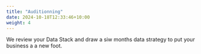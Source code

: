 ```yaml
---
title: "Auditionning"
date: 2024-10-18T12:33:46+10:00
weight: 4
---
```


We review your Data Stack and draw a siw months data strategy to put your business a a new foot.